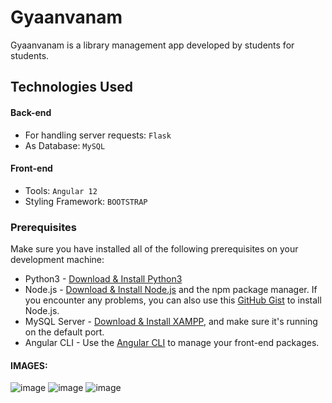 # Gyaanvanam

Gyaanvanam is a library management app developed by students for students.

## Technologies Used

#### Back-end
* For handling server requests: `Flask`
* As Database: `MySQL`

#### Front-end
* Tools: `Angular 12`
* Styling Framework: `BOOTSTRAP`

### Prerequisites
Make sure you have installed all of the following prerequisites on your development machine:
* Python3 - [Download & Install Python3](https://python.org)
* Node.js - [Download & Install Node.js](https://nodejs.org/en/download/) and the npm package manager. If you encounter any problems, you can also use this [GitHub Gist](https://gist.github.com/isaacs/579814) to install Node.js.
* MySQL Server - [Download & Install XAMPP](https://www.apachefriends.org/index.html), and make sure it's running on the default port.
* Angular CLI - Use the [Angular CLI](https://angular.io/) to manage your front-end packages.


#### IMAGES:

![image](https://user-images.githubusercontent.com/65805909/168542756-18d0d45e-4780-44da-ae8e-3eefc3bda168.png)
![image](https://user-images.githubusercontent.com/65805909/168543216-6a3a8810-4f12-4b31-ad88-7c7f2a2230d8.png)
![image](https://user-images.githubusercontent.com/65805909/168543326-3abe9d66-3123-4cb7-b25c-81e801032272.png)
